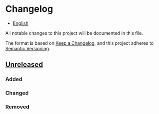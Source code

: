 # Changelog

- [English](CHANGELOG.md)

All notable changes to this project will be documented in this file.

The format is based on [Keep a Changelog](https://keepachangelog.com/en/1.1.0/),
and this project adheres to [Semantic Versioning](https://semver.org/spec/v2.0.0.html).

## [Unreleased]

### Added

### Changed

### Removed

[//]: # (@formatter:off)
[unreleased]: https://github.com/conifercone/mumu-intellij-plugin/compare/main...develop
[//]: # (@formatter:on)
